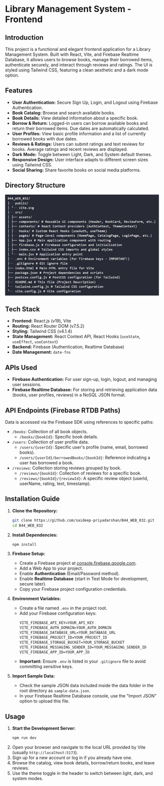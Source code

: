 # Library Management System - Frontend

## Introduction

This project is a functional and elegant frontend application for a Library Management System. Built with React, Vite, and Firebase Realtime Database, it allows users to browse books, manage their borrowed items, authenticate securely, and interact through reviews and ratings. The UI is styled using Tailwind CSS, featuring a clean aesthetic and a dark mode option.

## Features

- **User Authentication:** Secure Sign Up, Login, and Logout using Firebase Authentication.
- **Book Catalog:** Browse and search available books.
- **Book Details:** View detailed information about a specific book.
- **Borrow & Return:** Logged-in users can borrow available books and return their borrowed items. Due dates are automatically calculated.
- **User Profiles:** View basic profile information and a list of currently borrowed books with due dates.
- **Reviews & Ratings:** Users can submit ratings and text reviews for books. Average ratings and recent reviews are displayed.
- **Dark Mode:** Toggle between Light, Dark, and System default themes.
- **Responsive Design:** User interface adapts to different screen sizes using Tailwind CSS.
- **Social Sharing:** Share favorite books on social media platforms.

## Directory Structure

![](./public/directory-structure.png "Directory Structure")

## Tech Stack

- **Frontend:** React.js (v19), Vite
- **Routing:** React Router DOM (v7.5.2)
- **Styling:** Tailwind CSS (v4.1.4)
- **State Management:** React Context API, React Hooks (`useState`, `useEffect`, `useContext`)
- **Backend:** Firebase (Authentication, Realtime Database)
- **Date Management:** `date-fns`

## APIs Used

- **Firebase Authentication:** For user sign-up, login, logout, and managing user sessions.
- **Firebase Realtime Database:** For storing and retrieving application data (books, user profiles, reviews) in a NoSQL JSON format.

## API Endpoints (Firebase RTDB Paths)

Data is accessed via the Firebase SDK using references to specific paths:

- `/books`: Collection of all book objects.
  - `/books/{bookId}`: Specific book details.
- `/users`: Collection of user profile data.
  - `/users/{userId}`: Specific user's profile (name, email, borrowed books).
  - `/users/{userId}/borrowedBooks/{bookId}`: Reference indicating a user has borrowed a book.
- `/reviews`: Collection storing reviews grouped by book.
  - `/reviews/{bookId}`: Collection of reviews for a specific book.
  - `/reviews/{bookId}/{reviewId}`: A specific review object (userId, userName, rating, text, timestamp).

## Installation Guide

1.  **Clone the Repository:**

    ```bash
    git clone https://github.com/saideep-priyadarshan/B44_WEB_032.git
    cd B44_WEB_032
    ```

2.  **Install Dependencies:**

    ```bash
    npm install
    ```

3.  **Firebase Setup:**

    - Create a Firebase project at [console.firebase.google.com](https://console.firebase.google.com/).
    - Add a Web App to your project.
    - Enable **Authentication** (Email/Password method).
    - Enable **Realtime Database** (start in Test Mode for development, secure later).
    - Copy your Firebase project configuration credentials.

4.  **Environment Variables:**

    - Create a file named `.env` in the project root.
    - Add your Firebase configuration keys:
      ```dotenv
      VITE_FIREBASE_API_KEY=YOUR_API_KEY
      VITE_FIREBASE_AUTH_DOMAIN=YOUR_AUTH_DOMAIN
      VITE_FIREBASE_DATABASE_URL=YOUR_DATABASE_URL
      VITE_FIREBASE_PROJECT_ID=YOUR_PROJECT_ID
      VITE_FIREBASE_STORAGE_BUCKET=YOUR_STORAGE_BUCKET
      VITE_FIREBASE_MESSAGING_SENDER_ID=YOUR_MESSAGING_SENDER_ID
      VITE_FIREBASE_APP_ID=YOUR_APP_ID
      ```
    - **Important:** Ensure `.env` is listed in your `.gitignore` file to avoid committing sensitive keys.

5.  **Import Sample Data:**
    - Check the sample JSON data included inside the data folder in the root directory as `sample-data.json`.
    - In your Firebase Realtime Database console, use the "Import JSON" option to upload this file.

## Usage

1.  **Start the Development Server:**
    ```bash
    npm run dev
    ```
2.  Open your browser and navigate to the local URL provided by Vite (usually `http://localhost:5173`).
3.  Sign up for a new account or log in if you already have one.
4.  Browse the catalog, view book details, borrow/return books, and leave reviews.
5.  Use the theme toggle in the header to switch between light, dark, and system modes.
